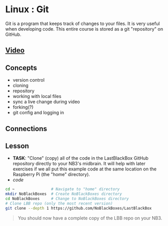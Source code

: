 # Linux : Git
Git is a program that keeps track of changes to your files. It is very useful when developing code. This entire course is stored as a git "repository" on GitHub.

## [Video](https://vimeo.com/1036825331)

## Concepts
- version control
- cloning
- repository
- working with local files
- sync a live change during video
- forking(?)
- git config and logging in

## Connections

## Lesson

- **TASK**: "Clone" (copy) all of the code in the LastBlackBox GitHub repository directly to your NB3's midbrain. It will help with later exercises if we all put this example code at the same location on the Raspberry Pi (the "home" directory).
 - *code*
```bash
cd ~                # Navigate to "home" directory
mkdir NoBlackBoxes  # Create NoBlackBoxes directory
cd NoBlackBoxes     # Change to NoBlackBoxes directory  
# Clone LBB repo (only the most recent version)
git clone --depth 1 https://github.com/NoBlackBoxes/LastBlackBox
```

> You should now have a complete copy of the LBB repo on your NB3.